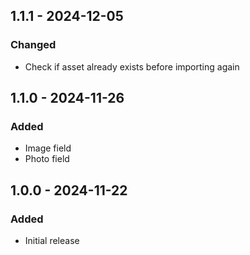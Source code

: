 ## 1.1.1 - 2024-12-05
### Changed
- Check if asset already exists before importing again

## 1.1.0 - 2024-11-26
### Added
- Image field
- Photo field

## 1.0.0 - 2024-11-22
### Added
- Initial release
